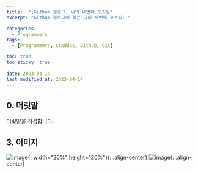 ```yaml
---
title:  "[Github 블로그] 나의 네번째 포스팅"
excerpt: "Github 블로그에 하는 나의 세번째 포스팅. "

categories:
  - Programmers
tags:
  - [Programmers, stkddks, Github, Git]

toc: true
toc_sticky: true
 
date: 2023-04-14
last_modified_at: 2023-04-14
---
```


## 0. 머릿말
머릿말을 작성합니다.

## 3. 이미지
![image](https://user-images.githubusercontent.com/42318591/83347976-dd69a700-a363-11ea-8e3f-4ca56ce20a87.png){: width="20%" height="20%"}{: .align-center}
![image](https://media1.giphy.com/media/jp8vmgIxRtKPmdnkyj/giphy.gif?cid=ecf05e47328ab653e6da460ffbf8bfa4a2781fac5df90c6c&rid=giphy.gif){: .align-center}